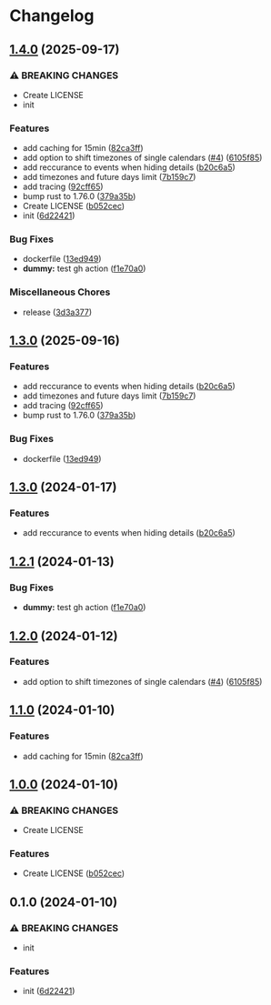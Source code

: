 # Changelog

## [1.4.0](https://github.com/dattito/ical-merger/compare/v1.3.0...v1.4.0) (2025-09-17)


### ⚠ BREAKING CHANGES

* Create LICENSE
* init

### Features

* add caching for 15min ([82ca3ff](https://github.com/dattito/ical-merger/commit/82ca3ff6c679fa5a35f58abbb421b40f18654380))
* add option to shift timezones of single calendars ([#4](https://github.com/dattito/ical-merger/issues/4)) ([6105f85](https://github.com/dattito/ical-merger/commit/6105f8589526c03026b0a59b5f0a2da36063cdf7))
* add reccurance to events when hiding details ([b20c6a5](https://github.com/dattito/ical-merger/commit/b20c6a51aeb0b0fb5df28d165badc38a3d959c6e))
* add timezones and future days limit ([7b159c7](https://github.com/dattito/ical-merger/commit/7b159c7422b0a0a3fb99d3be6859bc2ccfbafb6f))
* add tracing ([92cff65](https://github.com/dattito/ical-merger/commit/92cff655e74604366523f63a9d39d3352f7bdab2))
* bump rust to 1.76.0 ([379a35b](https://github.com/dattito/ical-merger/commit/379a35b0be54d42d908767571fce5af33fa461b6))
* Create LICENSE ([b052cec](https://github.com/dattito/ical-merger/commit/b052cec8e82b689cc7a2c82efbba64569a672baa))
* init ([6d22421](https://github.com/dattito/ical-merger/commit/6d22421e50a30b12e64dea5dfd2842349d657f8b))


### Bug Fixes

* dockerfile ([13ed949](https://github.com/dattito/ical-merger/commit/13ed9493e3e150214f633084d13699199a3d760c))
* **dummy:** test gh action ([f1e70a0](https://github.com/dattito/ical-merger/commit/f1e70a0c19e6ab9257812bd7d6135705d8dbd46b))


### Miscellaneous Chores

* release ([3d3a377](https://github.com/dattito/ical-merger/commit/3d3a377e2142b45617e3d5919ba81d1a1c790099))

## [1.3.0](https://github.com/dattito/ical-merger/compare/v1.2.1...v1.3.0) (2025-09-16)


### Features

* add reccurance to events when hiding details ([b20c6a5](https://github.com/dattito/ical-merger/commit/b20c6a51aeb0b0fb5df28d165badc38a3d959c6e))
* add timezones and future days limit ([7b159c7](https://github.com/dattito/ical-merger/commit/7b159c7422b0a0a3fb99d3be6859bc2ccfbafb6f))
* add tracing ([92cff65](https://github.com/dattito/ical-merger/commit/92cff655e74604366523f63a9d39d3352f7bdab2))
* bump rust to 1.76.0 ([379a35b](https://github.com/dattito/ical-merger/commit/379a35b0be54d42d908767571fce5af33fa461b6))


### Bug Fixes

* dockerfile ([13ed949](https://github.com/dattito/ical-merger/commit/13ed9493e3e150214f633084d13699199a3d760c))

## [1.3.0](https://github.com/dattito/ical-merger/compare/v1.2.1...v1.3.0) (2024-01-17)


### Features

* add reccurance to events when hiding details ([b20c6a5](https://github.com/dattito/ical-merger/commit/b20c6a51aeb0b0fb5df28d165badc38a3d959c6e))

## [1.2.1](https://github.com/dattito/ical-merger/compare/v1.2.0...v1.2.1) (2024-01-13)


### Bug Fixes

* **dummy:** test gh action ([f1e70a0](https://github.com/dattito/ical-merger/commit/f1e70a0c19e6ab9257812bd7d6135705d8dbd46b))

## [1.2.0](https://github.com/dattito/ical-merger/compare/v1.1.0...v1.2.0) (2024-01-12)


### Features

* add option to shift timezones of single calendars ([#4](https://github.com/dattito/ical-merger/issues/4)) ([6105f85](https://github.com/dattito/ical-merger/commit/6105f8589526c03026b0a59b5f0a2da36063cdf7))

## [1.1.0](https://github.com/dattito/ical-merger/compare/v1.0.0...v1.1.0) (2024-01-10)


### Features

* add caching for 15min ([82ca3ff](https://github.com/dattito/ical-merger/commit/82ca3ff6c679fa5a35f58abbb421b40f18654380))

## [1.0.0](https://github.com/dattito/ical-merger/compare/v0.1.0...v1.0.0) (2024-01-10)


### ⚠ BREAKING CHANGES

* Create LICENSE

### Features

* Create LICENSE ([b052cec](https://github.com/dattito/ical-merger/commit/b052cec8e82b689cc7a2c82efbba64569a672baa))

## 0.1.0 (2024-01-10)


### ⚠ BREAKING CHANGES

* init

### Features

* init ([6d22421](https://github.com/dattito/ical-merger/commit/6d22421e50a30b12e64dea5dfd2842349d657f8b))
